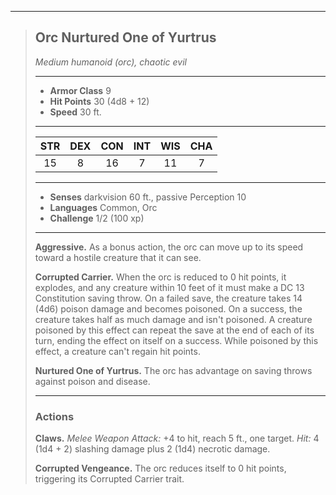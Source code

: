 ***
> ## Orc Nurtured One of Yurtrus
> *Medium humanoid (orc), chaotic evil*
> 
> ***
> 
> - **Armor Class** 9
> - **Hit Points** 30 (4d8 + 12)
> - **Speed** 30 ft.
> 
> ***
> 
> |STR|DEX|CON|INT|WIS|CHA|
> |:---:|:---:|:---:|:---:|:---:|:---:|
> |15|8|16|7|11|7|
> 
> ***
> 
> - **Senses** darkvision 60 ft., passive Perception 10
> - **Languages** Common, Orc
> - **Challenge** 1/2 (100 xp)
> 
> ***
> 
> **Aggressive.** As a bonus action, the orc can move up to its speed toward a hostile creature that it can see.
> 
> **Corrupted Carrier.** When the orc is reduced to 0 hit points, it explodes, and any creature within 10 feet of it must make a DC 13 Constitution saving throw. On a failed save, the creature takes 14 (4d6) poison damage and becomes poisoned. On a success, the creature takes half as much damage and isn't poisoned. A creature poisoned by this effect can repeat the save at the end of each of its turn, ending the effect on itself on a success. While poisoned by this effect, a creature can't regain hit points.
> 
> **Nurtured One of Yurtrus.** The orc has advantage on saving throws against poison and disease.
> 
> ***
> 
> ### Actions
> **Claws.** *Melee Weapon Attack:* +4 to hit, reach 5 ft., one target. *Hit:* 4 (1d4 + 2) slashing damage plus 2 (1d4) necrotic damage.
> 
> **Corrupted Vengeance.** The orc reduces itself to 0 hit points, triggering its Corrupted Carrier trait.
